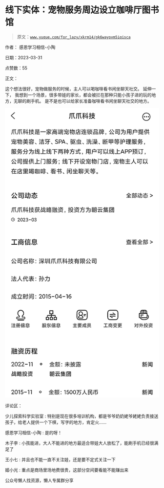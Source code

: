 # 线下实体：宠物服务周边设立咖啡厅图书馆

> 原文：[`www.yuque.com/for_lazy/xkrm14/gk6waypvm5iqisca`](https://www.yuque.com/for_lazy/xkrm14/gk6waypvm5iqisca)



作者： 感恩学习相信-小陶



日期：2023-03-31



点赞数：55



正文：



这个想法很好，宠物做服务的时候，主人可以喝咖啡看书闲坐聊天社交。 延伸一下， 我想到一个场景，很多带娃的家长，都会被拦在那种只能小孩子进的玩的地方，无聊的刷手机。 是不是也可以给家长准备咖啡看书闲坐聊天社交的地方。



![](img/3ba51f8a5bd2efe02589e07e7576f9b6.png)  

评论区：



少儿探索科学实验室 : 特别是现在很多培训机构，都是爷爷奶奶姥爷姥姥负责接送孩子，给老人提供一个下棋，写字的地方，肯定火……



感恩学习相信-小陶 : 是的呀！



木子李 : 小孩能进，大人不能进的地方最适合带娃大人放松了，能刷手机已经很满足了



王小七 : 并且也不能一直不关注娃，还是要不定式关注一下



姬小光 : 重点是商场里场地费很贵，这部分空间要看能不能赚出来



公众号懒人找资源，懒人专属群分享

